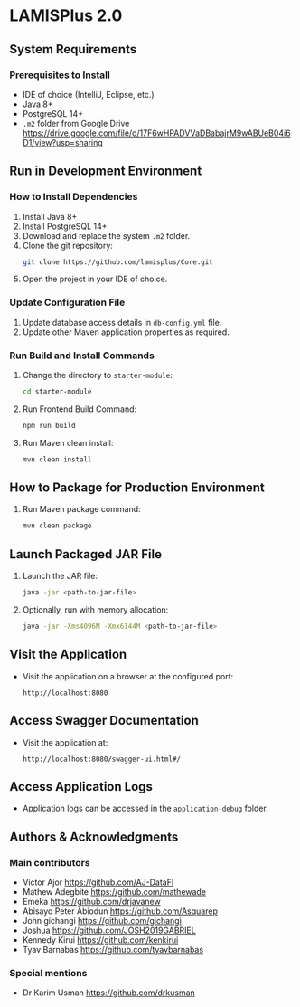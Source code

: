 # LAMISPlus 2.0

## System Requirements

### Prerequisites to Install
- IDE of choice (IntelliJ, Eclipse, etc.)
- Java 8+
- PostgreSQL 14+
- `.m2` folder from Google Drive https://drive.google.com/file/d/17F6wHPADVVaDBabajrM9wABUeB04i6D1/view?usp=sharing

## Run in Development Environment

### How to Install Dependencies
1. Install Java 8+
2. Install PostgreSQL 14+
3. Download and replace the system `.m2` folder.
4. Clone the git repository:
    ```bash
    git clone https://github.com/lamisplus/Core.git
    ```
5. Open the project in your IDE of choice.

### Update Configuration File
1. Update database access details in `db-config.yml` file.
2. Update other Maven application properties as required.

### Run Build and Install Commands
1. Change the directory to `starter-module`:
    ```bash
    cd starter-module
    ```
2. Run Frontend Build Command:
    ```bash
    npm run build
    ```
3. Run Maven clean install:
    ```bash
    mvn clean install
    ```

## How to Package for Production Environment
1. Run Maven package command:
    ```bash
    mvn clean package
    ```

## Launch Packaged JAR File
1. Launch the JAR file:
    ```bash
    java -jar <path-to-jar-file>
    ```
2. Optionally, run with memory allocation:
    ```bash
    java -jar -Xms4096M -Xmx6144M <path-to-jar-file>
    ```

## Visit the Application
- Visit the application on a browser at the configured port:
    ```
    http://localhost:8080
    ```

## Access Swagger Documentation
- Visit the application at:
    ```
    http://localhost:8080/swagger-ui.html#/
    ```

## Access Application Logs
- Application logs can be accessed in the `application-debug` folder.

## Authors & Acknowledgments
### Main contributors
- Victor Ajor   https://github.com/AJ-DataFI
- Mathew Adegbite https://github.com/mathewade 
- Emeka https://github.com/drjavanew
- Abisayo Peter Abiodun https://github.com/Asquarep
- John gichangi https://github.com/gichangi
- Joshua https://github.com/JOSH2019GABRIEL
- Kennedy Kirui https://github.com/kenkirui
- Tyav Barnabas https://github.com/tyavbarnabas

### Special mentions
- Dr Karim Usman https://github.com/drkusman
